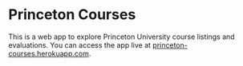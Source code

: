 # Princeton Courses
This is a web app to explore Princeton University course listings and evaluations. You can access the app live at [princeton-courses.herokuapp.com](https://princeton-courses.herokuapp.com).
